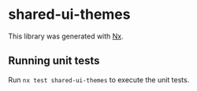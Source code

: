 # shared-ui-themes

This library was generated with [Nx](https://nx.dev).


## Running unit tests

Run `nx test shared-ui-themes` to execute the unit tests.


